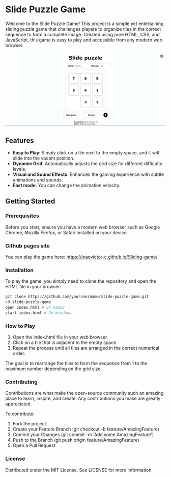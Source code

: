 # Slide Puzzle Game

Welcome to the Slide Puzzle Game! This project is a simple yet entertaining sliding puzzle game that challenges players to organize tiles in the correct sequence to form a complete image. Created using pure HTML, CSS, and JavaScript, this game is easy to play and accessible from any modern web browser.

![Screenshot of the Slide Puzzle Game](https://github.com/JoaoVictor-C/Slide-puzzle/blob/main/readme-images/slide-puzzle_printscreen.png?raw=true) 

## Features

- **Easy to Play**: Simply click on a tile next to the empty space, and it will slide into the vacant position.
- **Dynamic Grid**: Automatically adjusts the grid size for different difficulty levels.
- **Visual and Sound Effects**: Enhances the gaming experience with subtle animations and sounds.
- **Fast mode**: You can change the animation velocity.

## Getting Started

### Prerequisites

Before you start, ensure you have a modern web browser such as Google Chrome, Mozilla Firefox, or Safari installed on your device.

### Github pages site

You can play the game here: https://joaovictor-c.github.io/Sliding-game/

### Installation

To play the game, you simply need to clone the repository and open the HTML file in your browser:

```bash
git clone https://github.com/yourusername/slide-puzzle-game.git
cd slide-puzzle-game
open index.html # On macOS
start index.html # On Windows
```

### How to Play

1. Open the index.html file in your web browser.
2. Click on a tile that is adjacent to the empty space.
3. Repeat the process until all tiles are arranged in the correct numerical order.
   
The goal is to rearrange the tiles to form the sequence from 1 to the maximum number depending on the grid size.

### Contributing
Contributions are what make the open-source community such an amazing place to learn, inspire, and create. Any contributions you make are greatly appreciated.

To contribute:

1. Fork the project
2. Create your Feature Branch (git checkout -b feature/AmazingFeature)
3. Commit your Changes (git commit -m 'Add some AmazingFeature')
4. Push to the Branch (git push origin feature/AmazingFeature)
5. Open a Pull Request

### License

Distributed under the MIT License. See LICENSE for more information.
